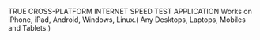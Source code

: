 TRUE CROSS-PLATFORM INTERNET SPEED TEST APPLICATION
Works on iPhone, iPad, Android, Windows, Linux.( Any Desktops, Laptops, Mobiles and Tablets.)